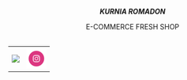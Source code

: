
<div align="center">

  ***KURNIA ROMADON***
</div>

<div align="center">
  E-COMMERCE FRESH SHOP
</div>

<br>
<table align="center">
    <tr>
        <th style="text-align:center">
            <a href="https://www.youtube.com/channel/UCrxnvy6V3Rw1hS5vfH5agQw">
                <img src="https://cdn.svgporn.com/logos/youtube-icon.svg" width="40">
            </a>
        </th>
        <th style="text-align:center">
            <a href="https://www.instagram.com/yuongdhan">
                <img src="https://github.com/aritraroy/social-icons/blob/master/instagram-icon.png?raw=true" width="40">
            </a>
        </th>
    </tr>
</table>
<br>







